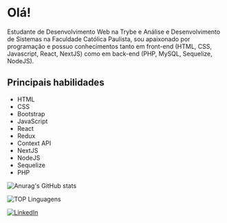 # Olá!

Estudante de Desenvolvimento Web na Trybe e Análise e Desenvolvimento de Sistemas na Faculdade Católica Paulista, sou apaixonado por programação e possuo conhecimentos tanto em front-end (HTML, CSS, Javascript, React, NextJS) como em back-end (PHP, MySQL, Sequelize, NodeJS).

## Principais habilidades

- HTML
- CSS
- Bootstrap
- JavaScript
- React
- Redux
- Context API
- NextJS
- NodeJS
- Sequelize
- PHP

![Anurag's GitHub stats](https://github-readme-stats.vercel.app/api?username=carlosdanielcabral&show_icons=true)

![TOP Linguagens](https://github-readme-stats.vercel.app/api/top-langs/?username=carlosdanielcabral&layout=compact&theme=dracula)

<a href="[https://www.linkedin.com/in/carlos-daniel-cabral/]"><img alt="LinkedIn" src="https://img.shields.io/badge/LinkedIn-0077B5?style=for-the-badge&logo=linkedin&logoColor=white" /></a>
